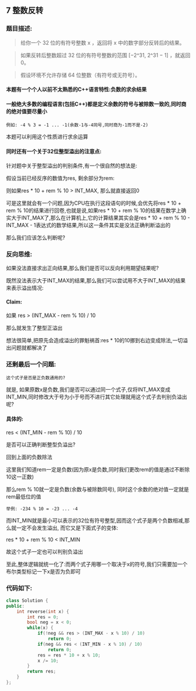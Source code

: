 ## 7 整数反转
### 题目描述:

> 给你一个 32 位的有符号整数 x ，返回将 x 中的数字部分反转后的结果。

> 如果反转后整数超过 32 位的有符号整数的范围 [−2^31,  2^31 − 1] ，就返回 0。

> 假设环境不允许存储 64 位整数（有符号或无符号）。

#### 本题有一个个人以前不太熟悉的C++语言特性:负数的求余结果

#### 一般绝大多数的编程语言(包括C++)都是定义余数的符号与被除数一致的,同时商的绝对值要尽量小

    例如: -4 % 3 = -1 ... -1(余数-1与-4同号,同时商为-1而不是-2)

本题可以利用这个性质进行求余运算

#### 同时还有一个关于32位整型溢出的注意点:

针对题中关于整型溢出的判别条件,有一个很自然的想法是:

假设当前已经反序的数值为res, 剩余部分为rem:

则如果res * 10 + rem % 10 > INT_MAX, 那么就直接返回0

可是这里就会有一个问题,因为CPU在执行这段语句的时候,会优先将res * 10 + rem % 10的结果进行回卷,也就是说,如果res * 10 + rem % 10的结果在数学上确实大于INT_MAX了,那么在计算机上,它的计算结果其实会是res * 10 + rem % 10 - INT_MAX - 1表达式的数学结果,所以这一条件其实是没法正确判断溢出的

那么我们应该怎么判断呢?

### 反向思维:

如果没法直接求出正向结果,那么我们是否可以反向利用期望结果呢?

既然没法表示大于INT_MAX的结果,那么我们可以尝试用不大于INT_MAX的结果来表示溢出情况:

#### Claim:

如果 res > (INT_MAX - rem % 10) / 10

那么就发生了整型正溢出

想法很简单,把原先会造成溢出的罪魁祸首:res * 10的10挪到右边变成除法,一切溢出问题就都解决了

### 还剩最后一个问题:

    这个式子是否是正负数通用的?

就是, 如果原数x是负数,我们是否可以通过同一个式子,仅将INT_MAX变成INT_MIN,同时修改大于号为小于号而不进行其它处理就用这个式子去判别负溢出呢?

#### 具体的:

res < (INT_MIN - rem % 10) / 10

是否可以正确判断整型负溢出?

回到上面的负数除法

这里我们知道rem一定是负数(因为原x是负数,同时我们更改rem的值是通过不断除10这一正数)

那么rem % 10就一定是负数(余数与被除数同号), 同时这个余数的绝对值一定就是rem最低位的值

    举例: -234 % 10 = -23 ... -4

而INT_MIN就是最小可以表示的32位有符号整型,因而这个式子是两个负数相减,那么就一定不会发生溢出, 而它又是下面式子的变体:

res * 10 + rem % 10 < INT_MIN

故这个式子一定也可以判别负溢出

至此,整体逻辑就统一化了:而两个式子用哪一个取决于x的符号,我们只需要加一个布尔类型标记一下x是否为负即可

### 代码如下:

``` C++
class Solution {
public:
    int reverse(int x) {
        int res = 0;
        bool neg = x < 0;
        while(x) {
            if(!neg && res > (INT_MAX - x % 10) / 10)
                return 0;
            if(neg && res < (INT_MIN - x % 10) / 10)
                return 0;
            res = res * 10 + x % 10;
            x /= 10;
        }
        return res;
    }
};
```